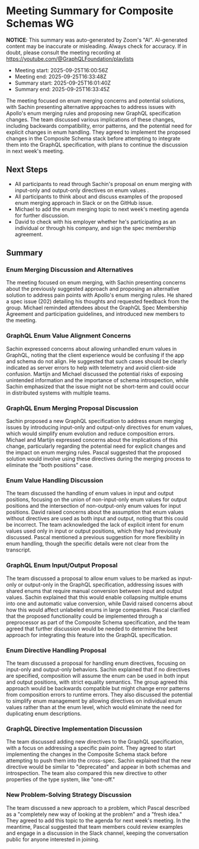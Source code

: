 # Meeting Summary for Composite Schemas WG

**NOTICE**: This summary was auto-generated by Zoom's "AI". AI-generated
content may be inaccurate or misleading. Always check for accuracy. If in
doubt, please consult the meeting recording at
https://youtube.com/@GraphQLFoundation/playlists

- Meeting start: 2025-09-25T16:00:56Z
- Meeting end: 2025-09-25T16:33:48Z
- Summary start: 2025-09-25T16:01:40Z
- Summary end: 2025-09-25T16:33:45Z

The meeting focused on enum merging concerns and potential solutions, with Sachin presenting alternative approaches to address issues with Apollo's enum merging rules and proposing new GraphQL specification changes. The team discussed various implications of these changes, including backwards compatibility, error patterns, and the potential need for explicit changes in enum handling. They agreed to implement the proposed changes in the Composite Schema stack before attempting to integrate them into the GraphQL specification, with plans to continue the discussion in next week's meeting.

## Next Steps

- All participants to read through Sachin's proposal on enum merging with input-only and output-only directives on enum values .
- All participants to think about and discuss examples of the proposed enum merging approach in Slack or on the GitHub issue.
- Michael to add the enum merging topic to next week's meeting agenda for further discussion.
- David to check with his employer whether he's participating as an individual or through his company, and sign the spec membership agreement.

## Summary

### Enum Merging Discussion and Alternatives

The meeting focused on enum merging, with Sachin presenting concerns about the previously suggested approach and proposing an alternative solution to address pain points with Apollo's enum merging rules. He shared a spec issue (202) detailing his thoughts and requested feedback from the group. Michael reminded attendees about the GraphQL Spec Membership Agreement and participation guidelines, and introduced new members to the meeting.

### GraphQL Enum Value Alignment Concerns

Sachin expressed concerns about allowing unhandled enum values in GraphQL, noting that the client experience would be confusing if the app and schema do not align. He suggested that such cases should be clearly indicated as server errors to help with telemetry and avoid client-side confusion. Martijn and Michael discussed the potential risks of exposing unintended information and the importance of schema introspection, while Sachin emphasized that the issue might not be short-term and could occur in distributed systems with multiple teams.

### GraphQL Enum Merging Proposal Discussion

Sachin proposed a new GraphQL specification to address enum merging issues by introducing input-only and output-only directives for enum values, which would simplify enum evolution and reduce composition errors. Michael and Martijn expressed concerns about the implications of this change, particularly regarding the potential need for explicit changes and the impact on enum merging rules. Pascal suggested that the proposed solution would involve using these directives during the merging process to eliminate the "both positions" case.

### Enum Value Handling Discussion

The team discussed the handling of enum values in input and output positions, focusing on the union of non-input-only enum values for output positions and the intersection of non-output-only enum values for input positions. David raised concerns about the assumption that enum values without directives are used as both input and output, noting that this could be incorrect. The team acknowledged the lack of explicit intent for enum values used only in input or output positions, which they had previously discussed. Pascal mentioned a previous suggestion for more flexibility in enum handling, though the specific details were not clear from the transcript.

### GraphQL Enum Input/Output Proposal

The team discussed a proposal to allow enum values to be marked as input-only or output-only in the GraphQL specification, addressing issues with shared enums that require manual conversion between input and output values. Sachin explained that this would enable collapsing multiple enums into one and automatic value conversion, while David raised concerns about how this would affect unlabeled enums in large companies. Pascal clarified that the proposed functionality could be implemented through a preprocessor as part of the Composite Schema specification, and the team agreed that further discussion would be needed to determine the best approach for integrating this feature into the GraphQL specification.

### Enum Directive Handling Proposal

The team discussed a proposal for handling enum directives, focusing on input-only and output-only behaviors. Sachin explained that if no directives are specified, composition will assume the enum can be used in both input and output positions, with strict equality semantics. The group agreed this approach would be backwards compatible but might change error patterns from composition errors to runtime errors. They also discussed the potential to simplify enum management by allowing directives on individual enum values rather than at the enum level, which would eliminate the need for duplicating enum descriptions.

### GraphQL Directive Implementation Discussion

The team discussed adding new directives to the GraphQL specification, with a focus on addressing a specific pain point. They agreed to start implementing the changes in the Composite Schema stack before attempting to push them into the cross-spec. Sachin explained that the new directive would be similar to "deprecated" and appear in both schemas and introspection. The team also compared this new directive to other properties of the type system, like "one-off."

### New Problem-Solving Strategy Discussion

The team discussed a new approach to a problem, which Pascal described as a "completely new way of looking at the problem" and a "fresh idea." They agreed to add this topic to the agenda for next week's meeting. In the meantime, Pascal suggested that team members could review examples and engage in a discussion in the Slack channel, keeping the conversation public for anyone interested in joining.

